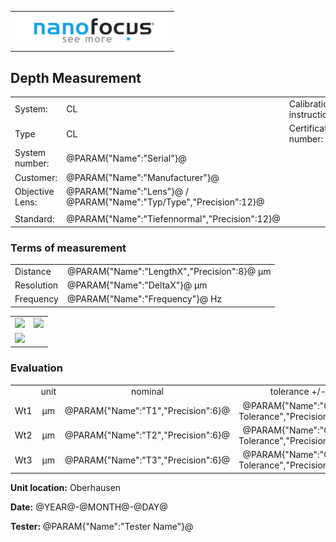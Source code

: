 <!--   EvalAlgoName=NF_NED_MScan_Abnahme_Tiefe_LS -->


||
|-:|
|![](logo.png)|


## Depth Measurement 

 


|||||
|-|-|-|-|
|System: |  CL |Calibration instruction:| VDI/VDE 2655 Part 1.2|
|Type|   CL | Certificate number: |@PARAM{"Name":"Serial"}@-@YEAR@@MONTH@@DAY@|
|System number:| @PARAM{"Name":"Serial"}@|||
|Customer:| @PARAM{"Name":"Manufacturer"}@|||
|Objective Lens: |@PARAM{"Name":"Lens"}@  /  @PARAM{"Name":"Typ/Type","Precision":12}@ |||
|| |||
|Standard: |@PARAM{"Name":"Tiefennormal","Precision":12}@|||

### Terms of measurement 

|||
|-|-|
|Distance|@PARAM{"Name":"LengthX","Precision":8}@  µm|
|Resolution|@PARAM{"Name":"DeltaX"}@ µm|
|Frequency| @PARAM{"Name":"Frequency"}@ Hz|
 

|||
|-|-| 
|![](Depth01_LS.svg)|![](Depth02_LS.svg)|
|![](Depth03_LS.svg)|
 
 
### Evaluation

 

|||||||
|:-:|:-:|:-:|:-:|:-:|:-:|
| |unit  |nominal   | tolerance  +/- | actual  | status|
| Wt1   | µm | @PARAM{"Name":"T1","Precision":6}@ |    @PARAM{"Name":"Groove Tolerance","Precision":12}@|   @PARAM{"Name":"Wt1","Precision":3}@ | <span id="Wt1control"> Ok</span>|
| Wt2   | µm| @PARAM{"Name":"T2","Precision":6}@  |    @PARAM{"Name":"Groove Tolerance","Precision":12}@ |  @PARAM{"Name":"Wt2","Precision":3}@ | <span id="Wt2control"> Ok</span>|
| Wt3   | µm| @PARAM{"Name":"T3","Precision":6}@  |    @PARAM{"Name":"Groove Tolerance","Precision":12}@ |  @PARAM{"Name":"Wt3","Precision":3}@ | <span id="Wt3control"> Ok</span>|
 
 

__Unit location:__ Oberhausen

__Date:__ @YEAR@-@MONTH@-@DAY@ 

__Tester:__ @PARAM{"Name":"Tester Name"}@

 

<div id="sumresults">  </div>

<script>

var PARAM = @PJSON{"Set":0}@;
var META = @MJSON{"Set":0}@;
 
var tolerance =  @PARAM{"Name":"Groove Tolerance"}@;
var value =  @PARAM{"Name":"Wt1"}@;
var nominal = @PARAM{"Name":"T1"}@;
var Result = {"value":0,"nominal":0,"status":"","timestamp":0};
var status = "";

if(  value < nominal-tolerance || value > nominal+tolerance) 
{
 status = "not Ok";
} 
else
{
 status = "Ok";
}
document.getElementById("Wt1control").innerHTML = status;


Result["value"] = value;
Result["nominal"] = nominal;
Result["status"] = status;
Result["timestamp"] = Date.now();
sessionStorage.setItem(document.title+"Result_T1", JSON.stringify(Result));

 
value =  @PARAM{"Name":"Wt2"}@;
nominal = @PARAM{"Name":"T2"}@;

if(  value < nominal-tolerance || value > nominal+tolerance) 
{
 status = "not Ok";
} 
else
{
 status = "Ok";
}
document.getElementById("Wt2control").innerHTML = status;

Result["value"] = value;
Result["nominal"] = nominal;
Result["status"] = status;
Result["timestamp"] = Date.now();
sessionStorage.setItem(document.title+"Result_T2", JSON.stringify(Result));


 
value =  @PARAM{"Name":"Wt3"}@;
nominal = @PARAM{"Name":"T3"}@;

if(  value < nominal-tolerance || value > nominal+tolerance) 
{
 status = "not Ok";
} 
else
{
 status = "Ok";
}

document.getElementById("Wt3control").innerHTML = status;

Result["value"] = value;
Result["nominal"] = nominal;
Result["status"] = status;
Result["timestamp"] = Date.now();
sessionStorage.setItem(document.title+"Result_T3", JSON.stringify(Result));

</script>

 